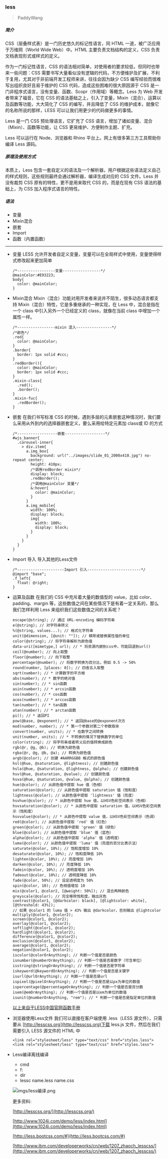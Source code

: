 ### less

> PaddyWang

##### 简介
CSS（层叠样式表）是一门历史悠久的标记性语言，同 HTML 一道，被广泛应用于万维网（World Wide Web）中。HTML 主要负责文档结构的定义，CSS 负责文档表现形式或样式的定义。

作为一门标记性语言，CSS 的语法相对简单，对使用者的要求较低，但同时也带来一些问题：CSS 需要书写大量看似没有逻辑的代码，不方便维护及扩展，不利于复用，尤其对于非前端开发工程师来讲，往往会因为缺少 CSS 编写经验而很难写出组织良好且易于维护的 CSS 代码，造成这些困难的很大原因源于 CSS 是一门非程序式语言，没有变量、函数、Scopr（作用域）等概念。Less 为 Web 开发者带来了福音，它在 CSS 的语法基础之上，引入了变量，Mixin（混合），运算以及函数等功能，大大简化了 CSS 的编写，并且降低了 CSS 的维护成本，就像它的名称所说的那样，LESS 可以让我们用更少的代码做更多的事情。

Less 是一门 CSS 预处理语言，它扩充了 CSS 语言，增加了诸如变量、混合（Mixin）、函数等功能，让 CSS 更易维护、方便制作主题、扩充。

Less 可以运行在 Node、浏览器和 Rhino 平台上。网上有很多第三方工具帮助你编译 Less 源码。

##### 原理及使用方式
本质上，Less 包含一套自定义的语法及一个解析器，用户根据这些语法定义自己的样式规则，这些规则最终会通过解析器，编译生成对应的 CSS 文件。Less 并没有裁剪 CSS 原有的特性，更不是用来取代 CSS 的，而是在现有 CSS 语法的基础上，为 CSS 加入程序式语言的特性。

##### 语法
*   变量 
*   Mixin混合
*   嵌套
*   Import
*   函数（内置函数）

---
*   变量
LESS 允许开发者自定义变量，变量可以在全局样式中使用，变量使得样式修改起来更加简单

        /*-----------------变量-----------------*/
        @mainColor:#E93223;
        body{
          color: @mainColor;
        }
    
*   Mixin混合
Mixin（混合）功能对用开发者来说并不陌生，很多动态语言都支持 Mixin（混合）特性，它是多重继承的一种实现，在 Less 中，混合是指在一个 class 中引入另外一个已经定义的 class，就像在当前 class 中增加一个属性一样。

        /*-----------------mixin 混入----------------*/
        /*颜色*/
        .red{
          color: @mainColor;
        }
        .border{
          border: 1px solid #ccc;
        }
        .redBorder(){
          color: @mainColor;
          border: 1px solid #ccc;
        }
        .mixin-class{
          .red();
          .border();
        }
        .mixin-fuc{
          .redBorder();
        }

*   嵌套
在我们书写标准 CSS 的时候，遇到多层的元素嵌套这种情况时，我们要么采用从外到内的选择器嵌套定义，要么采用给特定元素加 class或 ID 的方式

        /*------------------嵌套------------------*/
        #wjs_banner{
          .carousel-inner{
            > div.item{
              a.img_box{
                background: url("../images/slide_01_2000x410.jpg") no-repeat center;
                height: 410px;
                /*调用redBorder mixin*/
                display: block;
                .redBorder();
                /*调用@mainColor 变量*/
                &:hover{
                  color: @mainColor;
                }
              }
              a.img_mobile{
                width: 100%;
                display: block;
                img{
                  width: 100%;
                  display: block;
                }
              }
            }
          }
        }

*   Import 导入
导入其他的Less文件

        /*---------------------Import 引入------------------------*/
        @import "base";
        .f_left{
          float: @right;
        }

*   运算及函数
在我们的 CSS 中充斥着大量的数值型的 value，比如 color、padding、margin 等，这些数值之间在某些情况下是有着一定关系的，那么我们怎样利用 Less 来组织我们这些数值之间的关系呢？

        escape(@string); // 通过 URL-encoding 编码字符串
        e(@string); // 对字符串转义
        %(@string, values...); // 格式化字符串
        unit(@dimension, [@unit: ""]); // 移除或替换属性值的单位
        color(@string); // 将字符串解析为颜色值
        data-uri([mimetype,] url); // * 将资源内嵌到css中，可能回退到url()
        ceil(@number); // 向上取整
        floor(@number); // 向下取整
        percentage(@number); // 将数字转换为百分比，例如 0.5 -> 50%
        round(number, [places: 0]); // 四舍五入取整
        sqrt(number); // * 计算数字的平方根
        abs(number); // * 数字的绝对值
        sin(number); // * sin函数
        asin(number); // * arcsin函数
        cos(number); // * cos函数
        acos(number); // * arccos函数
        tan(number); // * tan函数
        atan(number); // * arctan函数
        pi(); // * 返回PI
        pow(@base, @exponent); // * 返回@base的@exponent次方
        mod(number, number); // * 第一个参数对第二个参数取余
        convert(number, units); // * 在数字之间转换
        unit(number, units); // * 不转换的情况下替换数字的单位
        color(string); // 将字符串或者转义后的值转换成颜色
        rgb(@r, @g, @b); // 转换为颜色值
        rgba(@r, @g, @b, @a); // 转换为颜色值
        argb(@color); // 创建 #AARRGGBB 格式的颜色值
        hsl(@hue, @saturation, @lightness); // 创建颜色值
        hsla(@hue, @saturation, @lightness, @alpha); // 创建颜色值
        hsv(@hue, @saturation, @value); // 创建颜色值
        hsva(@hue, @saturation, @value, @alpha); // 创建颜色值
        hue(@color); // 从颜色值中提取 hue 值（色相）
        saturation(@color); // 从颜色值中提取 saturation 值（饱和度）
        lightness(@color); // 从颜色值中提取 'lightness' 值（亮度）
        hsvhue(@color); // * 从颜色中提取 hue 值，以HSV色彩空间表示（色相）
        hsvsaturation(@color); // * 从颜色中提取 saturation 值，以HSV色彩空间表示（饱和度）
        hsvvalue(@color); // * 从颜色中提取 value 值，以HSV色彩空间表示（色调）
        red(@color); // 从颜色值中提取 'red' 值（红色）
        green(@color); // 从颜色值中提取 'green' 值（绿色）
        blue(@color); // 从颜色值中提取 'blue' 值（蓝色）
        alpha(@color); // 从颜色值中提取 'alpha' 值（透明度）
        luma(@color); // 从颜色值中提取 'luma' 值（亮度的百分比表示法）
        saturate(@color, 10%); // 饱和度增加 10%
        desaturate(@color, 10%); // 饱和度降低 10%
        lighten(@color, 10%); // 亮度增加 10%
        darken(@color, 10%); // 亮度降低 10%
        fadein(@color, 10%); // 透明度增加 10%
        fadeout(@color, 10%); // 透明度降低 10%
        fade(@color, 50%); // 设定透明度为 50%
        spin(@color, 10); // 色相值增加 10
        mix(@color1, @color2, [@weight: 50%]); // 混合两种颜色
        greyscale(@color); // 完全移除饱和度，输出灰色
        contrast(@color1, [@darkcolor: black], [@lightcolor: white], [@threshold: 43%]); 
        // 如果 @color1 的 luma 值 > 43% 输出 @darkcolor，否则输出 @lightcolor
        multiply(@color1, @color2);
        screen(@color1, @color2);
        overlay(@color1, @color2);
        softlight(@color1, @color2);
        hardlight(@color1, @color2);
        difference(@color1, @color2);
        exclusion(@color1, @color2);
        average(@color1, @color2);
        negation(@color1, @color2);
        iscolor(@colorOrAnything); // 判断一个值是否是颜色
        isnumber(@numberOrAnything); // 判断一个值是否是数字（可含单位）
        isstring(@stringOrAnything); // 判断一个值是否是字符串
        iskeyword(@keywordOrAnything); // 判断一个值是否是关键字
        isurl(@urlOrAnything); // 判断一个值是否是url
        ispixel(@pixelOrAnything); // 判断一个值是否是以px为单位的数值
        ispercentage(@percentageOrAnything); // 判断一个值是否是百分数
        isem(@emOrAnything); // 判断一个值是否是以em为单位的数值
        isunit(@numberOrAnything, "rem"); // * 判断一个值是否是指定单位的数值


    [以上来自于LESS中国官网函数手册](http://www.1024i.com/demo/less/reference.html)

*   浏览器使用Less文件
我们可以直接在客户端使用 .less（LESS 源文件），只需要从 [http://lesscss.org](http://lesscss.org)下载 less.js 文件，然后在我们需要引入 LESS 源文件的 HTML 中

        <link rel="stylesheet/less" type="text/css" href="styles.less">
        <link rel="stylesheet/less" type="text/css" href="styles.less">

*   Less编译离线编译
    -   cmd
    -   f:
    -   dir
    -   lessc name.less name.css

    ![imgs/less编译.png](imgs/less编译.png)

    更多资料:

    [http://lesscss.org/](http://lesscss.org/)

    [http://www.1024i.com/demo/less/index.html](http://www.1024i.com/demo/less/index.html)

    [http://less.bootcss.com/#](http://less.bootcss.com/#)

    [http://www.ibm.com/developerworks/cn/web/1207_zhaoch_lesscss/](http://www.ibm.com/developerworks/cn/web/1207_zhaoch_lesscss/)

